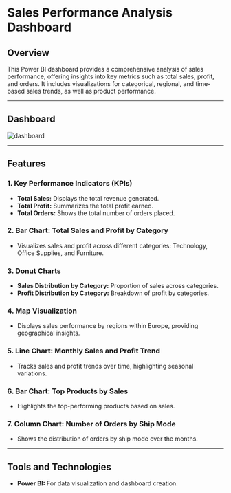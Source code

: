 # Sales Performance Analysis Dashboard

## Overview
This Power BI dashboard provides a comprehensive analysis of sales performance, offering insights into key metrics such as total sales, profit, and orders. It includes visualizations for categorical, regional, and time-based sales trends, as well as product performance.

---

## Dashboard
![dashboard](https://github.com/user-attachments/assets/1d408354-1ea9-4923-9e45-ec8929939f0f)

---
## Features
### 1. **Key Performance Indicators (KPIs)**
   - **Total Sales:** Displays the total revenue generated.
   - **Total Profit:** Summarizes the total profit earned.
   - **Total Orders:** Shows the total number of orders placed.

### 2. **Bar Chart: Total Sales and Profit by Category**
   - Visualizes sales and profit across different categories: Technology, Office Supplies, and Furniture.

### 3. **Donut Charts**
   - **Sales Distribution by Category:** Proportion of sales across categories.
   - **Profit Distribution by Category:** Breakdown of profit by categories.

### 4. **Map Visualization**
   - Displays sales performance by regions within Europe, providing geographical insights.

### 5. **Line Chart: Monthly Sales and Profit Trend**
   - Tracks sales and profit trends over time, highlighting seasonal variations.

### 6. **Bar Chart: Top Products by Sales**
   - Highlights the top-performing products based on sales.

### 7. **Column Chart: Number of Orders by Ship Mode**
   - Shows the distribution of orders by ship mode over the months.

---

## Tools and Technologies
- **Power BI:** For data visualization and dashboard creation.


